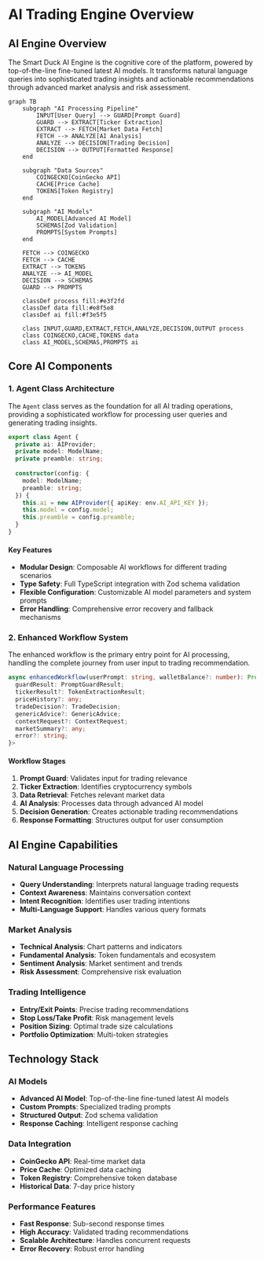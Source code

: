 # AI Trading Engine Overview

## AI Engine Overview

The Smart Duck AI Engine is the cognitive core of the platform, powered by top-of-the-line fine-tuned latest AI models. It transforms natural language queries into sophisticated trading insights and actionable recommendations through advanced market analysis and risk assessment.

```mermaid
graph TB
    subgraph "AI Processing Pipeline"
        INPUT[User Query] --> GUARD[Prompt Guard]
        GUARD --> EXTRACT[Ticker Extraction]
        EXTRACT --> FETCH[Market Data Fetch]
        FETCH --> ANALYZE[AI Analysis]
        ANALYZE --> DECISION[Trading Decision]
        DECISION --> OUTPUT[Formatted Response]
    end
    
    subgraph "Data Sources"
        COINGECKO[CoinGecko API]
        CACHE[Price Cache]
        TOKENS[Token Registry]
    end
    
    subgraph "AI Models"
        AI_MODEL[Advanced AI Model]
        SCHEMAS[Zod Validation]
        PROMPTS[System Prompts]
    end
    
    FETCH --> COINGECKO
    FETCH --> CACHE
    EXTRACT --> TOKENS
    ANALYZE --> AI_MODEL
    DECISION --> SCHEMAS
    GUARD --> PROMPTS
    
    classDef process fill:#e3f2fd
    classDef data fill:#e8f5e8
    classDef ai fill:#f3e5f5
    
    class INPUT,GUARD,EXTRACT,FETCH,ANALYZE,DECISION,OUTPUT process
    class COINGECKO,CACHE,TOKENS data
    class AI_MODEL,SCHEMAS,PROMPTS ai
```

## Core AI Components

### 1. Agent Class Architecture

The `Agent` class serves as the foundation for all AI trading operations, providing a sophisticated workflow for processing user queries and generating trading insights.

```typescript
export class Agent {
  private ai: AIProvider;
  private model: ModelName;
  private preamble: string;
  
  constructor(config: {
    model: ModelName;
    preamble: string;
  }) {
    this.ai = new AIProvider({ apiKey: env.AI_API_KEY });
    this.model = config.model;
    this.preamble = config.preamble;
  }
}
```

#### Key Features
- **Modular Design**: Composable AI workflows for different trading scenarios
- **Type Safety**: Full TypeScript integration with Zod schema validation
- **Flexible Configuration**: Customizable AI model parameters and system prompts
- **Error Handling**: Comprehensive error recovery and fallback mechanisms

### 2. Enhanced Workflow System

The enhanced workflow is the primary entry point for AI processing, handling the complete journey from user input to trading recommendation.

```typescript
async enhancedWorkflow(userPrompt: string, walletBalance?: number): Promise<{
  guardResult: PromptGuardResult;
  tickerResult?: TokenExtractionResult;
  priceHistory?: any;
  tradeDecision?: TradeDecision;
  genericAdvice?: GenericAdvice;
  contextRequest?: ContextRequest;
  marketSummary?: any;
  error?: string;
}>
```

#### Workflow Stages

1. **Prompt Guard**: Validates input for trading relevance
2. **Ticker Extraction**: Identifies cryptocurrency symbols
3. **Data Retrieval**: Fetches relevant market data
4. **AI Analysis**: Processes data through advanced AI model
5. **Decision Generation**: Creates actionable trading recommendations
6. **Response Formatting**: Structures output for user consumption

## AI Engine Capabilities

### Natural Language Processing
- **Query Understanding**: Interprets natural language trading requests
- **Context Awareness**: Maintains conversation context
- **Intent Recognition**: Identifies user trading intentions
- **Multi-Language Support**: Handles various query formats

### Market Analysis
- **Technical Analysis**: Chart patterns and indicators
- **Fundamental Analysis**: Token fundamentals and ecosystem
- **Sentiment Analysis**: Market sentiment and trends
- **Risk Assessment**: Comprehensive risk evaluation

### Trading Intelligence
- **Entry/Exit Points**: Precise trading recommendations
- **Stop Loss/Take Profit**: Risk management levels
- **Position Sizing**: Optimal trade size calculations
- **Portfolio Optimization**: Multi-token strategies

## Technology Stack

### AI Models
- **Advanced AI Model**: Top-of-the-line fine-tuned latest AI models
- **Custom Prompts**: Specialized trading prompts
- **Structured Output**: Zod schema validation
- **Response Caching**: Intelligent response caching

### Data Integration
- **CoinGecko API**: Real-time market data
- **Price Cache**: Optimized data caching
- **Token Registry**: Comprehensive token database
- **Historical Data**: 7-day price history

### Performance Features
- **Fast Response**: Sub-second response times
- **High Accuracy**: Validated trading recommendations
- **Scalable Architecture**: Handles concurrent requests
- **Error Recovery**: Robust error handling
